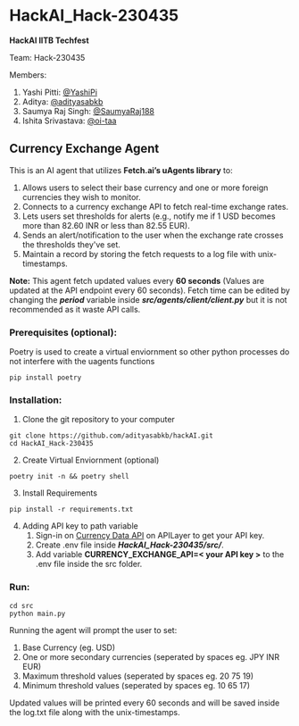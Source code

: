 # HackAI_Hack-230435
**HackAI IITB Techfest**

Team: Hack-230435

Members:

1. Yashi Pitti: [@YashiPi](https://github.com/YashiPi)
2. Aditya: [@adityasabkb](https://github.com/adityasabkb)
3. Saumya Raj Singh: [@SaumyaRaj188](https://github.com/SaumyaRaj188)
4. Ishita Srivastava: [@oi-taa](https://github.com/oi-taa)


## Currency Exchange Agent

This is an AI agent that utilizes **Fetch.ai’s uAgents library** to:
 1. Allows users to select their base currency and one or more foreign currencies they wish to monitor.
 2. Connects to a currency exchange API to fetch real-time exchange rates.
 3. Lets users set thresholds for alerts (e.g., notify me if 1 USD becomes more than 82.60 INR or less
than 82.55 EUR).
 4. Sends an alert/notification to the user when the exchange rate crosses the thresholds they've set.
 5. Maintain a record by storing the fetch requests to a log file with unix-timestamps.

    
**Note:** This agent fetch updated values every **60 seconds** (Values are updated at the API endpoint every 60 seconds). 
Fetch time can be edited by changing the ***period*** variable inside ***src/agents/client/client.py*** but it is not recommended as it waste API calls.


### Prerequisites (optional):
Poetry is used to create a virtual enviornment so other python
 processes do not interfere with the uagents functions
```
pip install poetry
```




### Installation:

1. Clone the git repository to your computer
```
git clone https://github.com/adityasabkb/hackAI.git
cd HackAI_Hack-230435
```


2. Create Virtual Enviornment (optional)
```
poetry init -n && poetry shell
```



3. Install Requirements
```
pip install -r requirements.txt
```

4. Adding API key to path variable
   1. Sign-in on [Currency Data API](https://apilayer.com/marketplace/currency_data-api) on APILayer to get your API key.
   2. Create .env file inside ***HackAI_Hack-230435/src/***.
   3. Add variable **CURRENCY_EXCHANGE_API=< your API key >** to the .env file inside the src folder.


### Run:

```
cd src
python main.py
```

Running the agent will prompt the user to set:
   1. Base Currency (eg. USD)
   2. One or more secondary currencies (seperated by spaces eg. JPY INR EUR)
   3. Maximum threshold values (seperated by spaces eg. 20 75 19)
   4. Minimum threshold values (seperated by spaces eg. 10 65 17)

Updated values will be printed every 60 seconds and will be saved inside the log.txt file along with the unix-timestamps.

